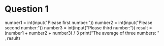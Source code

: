 
# Question 1
number1 = int(input("Please first number:"))
number2 = int(input("Please second number:"))
number3 = int(input("Please third number:"))
result = (number1 + number2 + number3) / 3
print("The average of three numbers: " , result)
